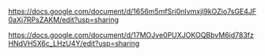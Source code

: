 https://docs.google.com/document/d/1656m5mfSri0nIvmxjl9kOZio7sGE4JF0aXj7RPsZAKM/edit?usp=sharing

https://docs.google.com/document/d/17MOJve0PUXJOKOQBbvM6id783fzHNdVH5X6c_LHzU4Y/edit?usp=sharing
